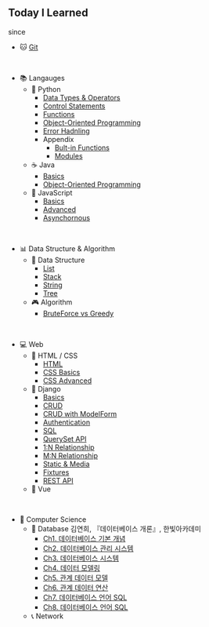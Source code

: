## Today I Learned
since 

* 🐱 [Git](./Git/01_Git.md)
<br>

* 📚 Langauges
    * 🐍 Python
        * [Data Types & Operators](./Python/01_Python_Basics_Datatypes_Operators.md)
        * [Control Statements](./Python/02_Python_Basics_ControlStatements.md)
        * [Functions](./Python/03_Python_Function.md)
        * [Object-Oriented Programming](./Python/04_Python_OOP.md)
        * [Error Hadnling](./Python/05_Python_Error_Handling.md)
        * Appendix
            * [Bult-in Functions](./Python/Appendix_01_Python_Builtin_Functions.md)
            * [Modules](./Python/Appendix_02_Python_Modules.md)
    * ☕ Java
        * [Basics](./Java/01_Java_Basics.md)
        * [Object-Oriented Programming](./Java/02_Java_OOP.md)
    * 📒 JavaScript
        * [Basics](./JavaScript/01_JavaScript_Basics.md)
        * [Advanced](./JavaScript/02_JavaScript_Advanced.md)
        * [Asynchornous](./JavaScript/03_JavaScript_Asynchronous.md)
<br>

* 📊 Data Structure & Algorithm
    * 💾 Data Structure
        * [List](./Algorithm/List.md)
        * [Stack](./Algorithm/Stack.md)
        * [String](./Algorithm/String.md)
        * [Tree](./Algorithm/Tree.md)
    * 🎮 Algorithm
        * [BruteForce vs Greedy](./Algorithm/BruteForce_Greedy.md)
<br>

* 💻 Web
    * 📸 HTML / CSS
        * [HTML](./Web/01_HTML.md)
        * [CSS Basics](./Web/02_CSS_Basics.md)
        * [CSS Advanced](./Web/03_CSS_Advanced.md)
    * 🤠 Django
        * [Basics](./Django/01_Django_Basics.md)
        * [CRUD](./Django/02_Django_CRUD.md)
        * [CRUD with ModelForm](./Django/03_Django_CRUD_ModelForm.md)
        * [Authentication](./Django/04_Django_Authentification.md)
        * [SQL](./Django/05_SQL.md)
        * [QuerySet API](./Django/06_Django_QuerySet_API.md)
        * [1:N Relationship](./Django/07_Django_Many_to_One.md)
        * [M:N Relationship](./Django/08_Django_Many_to_Many.md)
        * [Static & Media](./Django/09_Django_Static_Media.md)
        * [Fixtures](./Django/10_Django_Fixtures.md)
        * [REST API](./Django/11_Django_REST_API.md)
    * 💚 Vue
<br>

* 📖 Computer Science
    * 📁 Database
        김연희, 『데이터베이스 개론』, 한빛아카데미
        * [Ch1. 데이터베이스 기본 개념](./CS/DB/Ch1_%EB%8D%B0%EC%9D%B4%ED%84%B0%EB%B2%A0%EC%9D%B4%EC%8A%A4_%EA%B8%B0%EB%B3%B8_%EA%B0%9C%EB%85%90.md)
        * [Ch2. 데이터베이스 관리 시스템](./CS/DB/Ch2_%EB%8D%B0%EC%9D%B4%ED%84%B0%EB%B2%A0%EC%9D%B4%EC%8A%A4_%EA%B4%80%EB%A6%AC_%EC%8B%9C%EC%8A%A4%ED%85%9C.md)
        * [Ch3. 데이터베이스 시스템](./CS/DB/Ch3_%EB%8D%B0%EC%9D%B4%ED%84%B0%EB%B2%A0%EC%9D%B4%EC%8A%A4_%EC%8B%9C%EC%8A%A4%ED%85%9C.md)
        * [Ch4. 데이터 모델링](./CS/DB/Ch4_%EB%8D%B0%EC%9D%B4%ED%84%B0_%EB%AA%A8%EB%8D%B8%EB%A7%81.md)
        * [Ch5. 관계 데이터 모델](./CS/DB/Ch5_%EA%B4%80%EA%B3%84_%EB%8D%B0%EC%9D%B4%ED%84%B0_%EB%AA%A8%EB%8D%B8.md)
        * [Ch6. 관계 데이터 연산](./CS/DB/Ch6_%EA%B4%80%EA%B3%84_%EB%8D%B0%EC%9D%B4%ED%84%B0_%EC%97%B0%EC%82%B0.md)
        * [Ch7. 데이터베이스 언어 SQL](./CS/DB/Ch7_%EB%8D%B0%EC%9D%B4%ED%84%B0%EB%B2%A0%EC%9D%B4%EC%8A%A4_%EC%96%B8%EC%96%B4_SQL.md)
        * [Ch8. 데이터베이스 언어 SQL](./CS/DB/Ch8_%EB%8D%B0%EC%9D%B4%ED%84%B0%EB%B2%A0%EC%9D%B4%EC%8A%A4_%EC%84%A4%EA%B3%84.md)
    * 📞 Network
